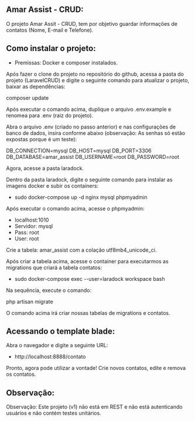 ## Amar Assist - CRUD:

O projeto Amar Assit - CRUD, tem por objetivo guardar informações de contatos (Nome, E-mail e Telefone).

## Como instalar o projeto:

- Premissas:
Docker e composer instalados.

Após fazer o clone do projeto no repositório do github, acessa a pasta do projeto (LaravelCRUD) e digite o seguinte comando para atualizar o projeto, baixar as dependências:

composer update

Após executar o comando acima, duplique o arquivo .env.example e renomea para .env (raiz do projeto).

Abra o arquivo .env (criado no passo anterior) e nas configurações de banco de dados, insira conforme abaixo (observação: As senhas só estão expostas porque é um teste):

DB_CONNECTION=mysql
DB_HOST=mysql
DB_PORT=3306
DB_DATABASE=amar_assist
DB_USERNAME=root
DB_PASSWORD=root

Agora, acesse a pasta laradock.

Dentro da pasta laradock, digite o seguinte comando para instalar as imagens docker e subir os containers:

- sudo docker-compose up -d nginx mysql phpmyadmin

Após executar o comando acima, acesse o phpmyadmin:
- localhost:1010
- Servidor: mysql
- Pass: root
- User: root

Crie a tabela: amar_assist com a colação utf8mb4_unicode_ci.

Após criar a tabela acima, acesse o container para executarmos as migrations que criará a tabela contatos:

- sudo docker-compose exec --user=laradock workspace bash

Na sequência, execute o comando:

php artisan migrate

O comando acima irá criar nossas tabelas de migrations e contatos.

## Acessando o template blade:

Abra o navegador e digite a seguinte URL:

- http://localhost:8888/contato

Pronto, agora pode utilizar a vontade! Crie novos contatos, edite e remova os contatos.

## Observação:

Observação: Este projeto (v1) não está em REST e não está autenticando usuários e não contém testes unitários.